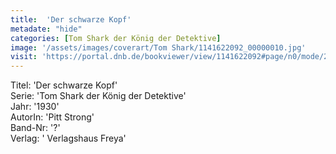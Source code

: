 ```yaml
---
title:  'Der schwarze Kopf'
metadate: "hide"
categories: [Tom Shark der König der Detektive]
image: '/assets/images/coverart/Tom Shark/1141622092_00000010.jpg'
visit: 'https://portal.dnb.de/bookviewer/view/1141622092#page/n0/mode/2up'
---
```

Titel: 'Der schwarze Kopf' <br>
Serie: 'Tom Shark der König der Detektive' <br>
Jahr: '1930' <br>
AutorIn: 'Pitt Strong' <br>
Band-Nr: '?' <br>
Verlag: ' Verlagshaus Freya'